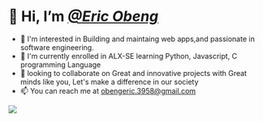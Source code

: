 # 👋 Hi, I’m [*@Eric Obeng*](https://githuh.com/Eric-Obeng)
- 👀 I'm interested in Building and maintaing web apps,and passionate in software engineering.
- 🌱 I'm currently enrolled in ALX-SE learning Python, Javascript, C programming Language
- 💞️ looking to collaborate on Great and innovative projects with Great minds like you, Let's make a difference in our society
- 📫 You can reach me at obengeric.3958@gmail.com

<img
     src="https://github-readme-stats.vercel.app/api?username=Eric-Obeng&show_icons=true&theme=darcula"
/>
<!---
Eric-Obeng/Eric-Obeng is a ✨ special ✨ repository because its `README.md` (this file) appears on your GitHub profile.
You can click the Preview link to take a look at your changes.
--->
